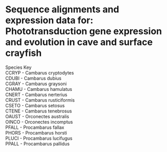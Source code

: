 # Sequence alignments and expression data for:  Phototransduction gene expression and evolution in cave and surface crayfish

Species Key  
CCRYP - Cambarus cryptodytes  
CDUBI - Cambarus dubius  
CGRAY - Cambarus graysoni  
CHAMU - Cambarus hamulatus  
CNERT - Cambarus nerterius  
CRUST - Cambarus rusticiformis  
CSETO - Cambarus setosus  
CTENE - Cambarus tenebrosus  
OAUST - Orconectes australis  
OINCO - Orconectes incomptus  
PFALL - Procambarus fallax  
PHORS - Procambarus horsti  
PLUCI - Procambarus lucifugus  
PPALL - Procambarus pallidus  

